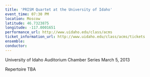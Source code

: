 ```yaml
---
title: 'PRISM Quartet at the University of Idaho'
event_time: 07:30 PM
location: Moscow
latitude: 46.7323875
longitude: -117.0001651
performance_url: http://www.uidaho.edu/class/acms
ticket_information_url: http://www.uidaho.edu/class/acms/tickets
ensemble: 
conductor: 
---
```

University of Idaho
Auditorium Chamber Series
March 5, 2013

Repertoire TBA